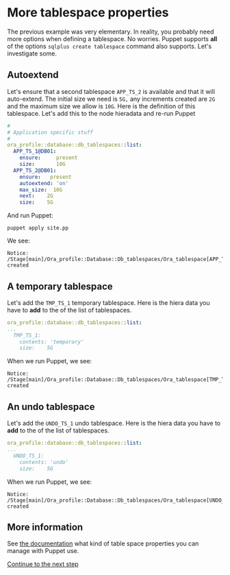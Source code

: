 # More tablespace properties

The previous example was very elementary. In reality, you probably need more options when defining a tablespace. No worries. Puppet supports **all** of the options `sqlplus create tablespace` command also supports. Let's investigate some.

## Autoextend

Let's ensure that a second tablespace `APP_TS_2` is available and that it will auto-extend. The initial size we need is `5G,` any increments created are `2G` and the maximum size we allow is `10G`. Here is the definition of this tablespace. Let's add this to the node hieradata and re-run Puppet

```yaml
#
# Application specific stuff
#
ora_profile::database::db_tablespaces::list:
  APP_TS_1@DB01:
    ensure:     present
    size:       10G
  APP_TS_2@DB01:
    ensure:   present
    autoextend: 'on'
    max_size:  10G
    next:    2G
    size:    5G
```

And run Puppet:

```
puppet apply site.pp
```

We see:

```
Notice: /Stage[main]/Ora_profile::Database::Db_tablespaces/Ora_tablespace[APP_TS_2@DB01]/ensure: created
```

## A temporary tablespace

Let's add the `TMP_TS_1` temporary tablespace. Here is the hiera data you have to **add** to the of the list of tablespaces. 

```yaml
ora_profile::database::db_tablespaces::list:
...
  TMP_TS_1:
    contents: 'temporary'
    size:    5G
```

When we run Puppet, we see:

```
Notice: /Stage[main]/Ora_profile::Database::Db_tablespaces/Ora_tablespace[TMP_TS_1]/ensure: created
```

## An undo tablespace

Let's add the `UNDO_TS_1` undo tablespace. Here is the hiera data you have to **add** to the of the list of tablespaces. 

```yaml
ora_profile::database::db_tablespaces::list:
...
  UNDO_TS_1:
    contents: 'undo'
    size:    5G
```

When we run Puppet, we see:

```
Notice: /Stage[main]/Ora_profile::Database::Db_tablespaces/Ora_tablespace[UNDO_TS_1]/ensure: created
```

## More information

See [the documentation](https://www.enterprisemodules.com/docs/ora_config/ora_tablespace.html) what kind of table space properties you can manage with Puppet use.

[Continue to the next step](./4-manage-profiles.md)
